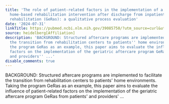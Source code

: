 ```yaml
---
title: 'The role of patient-related factors in the implementation of a multimodal
  home-based rehabilitation intervention after discharge from inpatient geriatric
  rehabilitation (GeRas): a qualitative process evaluation'
date: '2024-07-31'
linkTitle: https://pubmed.ncbi.nlm.nih.gov/39085750/?utm_source=curl&utm_medium=rss&utm_campaign=pubmed-2&utm_content=1FakS-2QOkCT8HsMOQP1bCRQ4YzyumYOmxmF0moLsQ3dFB1E9V&fc=20220326224207&ff=20240801181938&v=2.18.0.post9+e462414
source: heidelberg[Affiliation]
description: 'BACKGROUND: Structured aftercare programs are implemented to facilitate
  the transition from rehabilitation centers to patients'' home environments. Taking
  the program GeRas as an example, this paper aims to evaluate the influence of patient-related
  factors on the implementation of the geriatric aftercare program GeRas from patients''
  and providers'' ...'
disable_comments: true
---
```

BACKGROUND: Structured aftercare programs are implemented to facilitate the transition from rehabilitation centers to patients' home environments. Taking the program GeRas as an example, this paper aims to evaluate the influence of patient-related factors on the implementation of the geriatric aftercare program GeRas from patients' and providers' ...